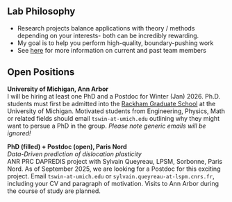 ## Lab Philosophy
- Research projects balance applications with theory / methods depending on your interests- both can be incredibly rewarding.
- My goal is to help you perform high-quality, boundary-pushing work
- See <a href="/team">here</a> for more information on current and past team members 

## Open Positions
<strong>University of Michigan, Ann Arbor</strong><br>
I will be hiring at least one PhD and a Postdoc for Winter (Jan) 2026. 
Ph.D. students must first be admitted into the <a href="https://me.engin.umich.edu/admissions/graduate/">Rackham Graduate School</a> at the University of Michigan. Motivated students from Engineering, Physics, Math or related fields should email <code>tswin-at-umich.edu</code> outlining why they might want to persue a PhD in the group. <em>Please note generic emails will be ignored!</em>

<strong>PhD (filled) + Postdoc (open), Paris Nord</strong><br>
<em>Data-Driven prediction of dislocation plasticity</em><br>
ANR PRC DAPREDIS project with Sylvain Queyreau, LPSM, Sorbonne, Paris Nord.
As of September 2025, we are looking for a Postdoc for this exciting project. Email <code>tswin-at-umich.edu</code> or <code>sylvain.queyreau-at-lspm.cnrs.fr</code>, including your CV and paragraph of motivation. 
Visits to Ann Arbor during the course of study are planned. 
